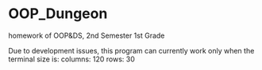 # OOP_Dungeon
homework of OOP&amp;DS, 2nd Semester 1st Grade

Due to development issues, this program can currently work only when the terminal size is:
columns: 120
rows: 30